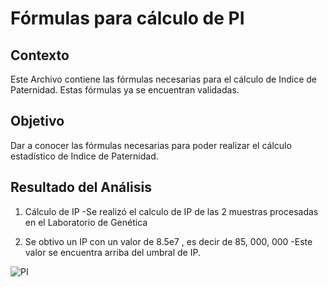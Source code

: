 # Fórmulas para cálculo de PI

## Contexto
Este Archivo contiene las fórmulas necesarias para el cálculo de Indice de Paternidad.
Estas fórmulas ya se encuentran validadas.

## Objetivo
Dar a conocer las fórmulas necesarias para poder realizar el cálculo estadístico de Indice de Paternidad.

## Resultado del Análisis 
1. Cálculo de IP
 -Se realizó el calculo de IP de las 2 muestras procesadas en el Laboratorio de Genética

2. Se obtivo un IP con un valor de 8.5e7 , es decir de 85, 000, 000
 -Este valor se encuentra arriba del umbral de IP.



  ![PI](https://github.com/kclnavarro/MicrosoftExcel/assets/174983887/27e1646d-0d24-4b13-af12-78921063ac06)

